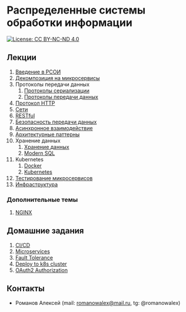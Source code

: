 # Распределенные системы обработки информации

[![License: CC BY-NC-ND 4.0](https://img.shields.io/badge/License-CC%20BY--NC--ND%204.0-lightgrey.svg)](https://creativecommons.org/licenses/by-nc-nd/4.0/)

## Лекции

1. [Введение в РСОИ](/введение%20в%20рсои)
2. [Декомпозиция на микросервисы](/декомпозиция%20на%20микросервисы)
3. Протоколы передачи данных
    1. [Протоколы сериализации](/протоколы%20передачи%20данных/serialization.md)
    2. [Протоколы передачи данных](/протоколы%20передачи%20данных/protocols.md)
4. [Протокол HTTP](/протокол%20http)
5. [Сети](/сети)
6. [RESTful](/restful)
7. [Безопасность передачи данных](/безопасность%20передачи%20данных)
8. [Асинхронное взаимодействие](/асинхронное%20взаимодействие)
9. [Архитектурные паттерны](/архитектурные%20паттерны)
10. Хранение данных
    1. [Хранение данных](/хранение%20данных/databases.md)
    2. [Modern SQL](/хранение%20данных/sql.md)
11. Kubernetes
    1. [Docker](/kubernetes/docker.md)
    2. [Kubernetes](/kubernetes/kubernetes.md)
12. [Тестирование микросервисов](/тестирование)
13. [Инфраструктура](/инфраструктура)

### Дополнительные темы

1. [NGINX](/nginx)

## Домашние задания

1. [CI/CD](https://github.com/bmstu-rsoi/lab1-template)
2. [Microservices](https://github.com/bmstu-rsoi/lab2-template)
3. [Fault Tolerance](https://github.com/bmstu-rsoi/lab3-template)
4. [Deploy to k8s cluster](https://github.com/bmstu-rsoi/lab4-template)
5. [OAuth2 Authorization](https://github.com/bmstu-rsoi/lab5-template)

## Контакты

* Романов Алексей (mail: romanowalex@mail.ru, tg: @romanowalex)
